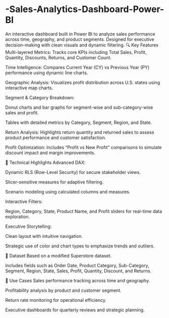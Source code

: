 # -Sales-Analytics-Dashboard-Power-BI
An interactive dashboard built in Power BI to analyze sales performance across time, geography, and product segments. Designed for executive decision-making with clean visuals and dynamic filtering.
🔍 Key Features
Multi-layered Metrics: Tracks core KPIs including Total Sales, Profit, Quantity, Discounts, Returns, and Customer Count.

Time Intelligence: Compares Current Year (CY) vs Previous Year (PY) performance using dynamic line charts.

Geographic Analysis: Visualizes profit distribution across U.S. states using interactive map charts.

Segment & Category Breakdown:

Donut charts and bar graphs for segment-wise and sub-category-wise sales and profit.

Tables with detailed metrics by Category, Segment, Region, and State.

Return Analysis: Highlights return quantity and returned sales to assess product performance and customer satisfaction.

Profit Optimization: Includes “Profit vs New Profit” comparisons to simulate discount impact and margin improvements.

🧠 Technical Highlights
Advanced DAX:

Dynamic RLS (Row-Level Security) for secure stakeholder views.

Slicer-sensitive measures for adaptive filtering.

Scenario modeling using calculated columns and measures.

Interactive Filters:

Region, Category, State, Product Name, and Profit sliders for real-time data exploration.

Executive Storytelling:

Clean layout with intuitive navigation.

Strategic use of color and chart types to emphasize trends and outliers.

📁 Dataset
Based on a modified Superstore dataset.

Includes fields such as Order Date, Product Category, Sub-Category, Segment, Region, State, Sales, Profit, Quantity, Discount, and Returns.

🎯 Use Cases
Sales performance tracking across time and geography.

Profitability analysis by product and customer segment.

Return rate monitoring for operational efficiency.

Executive dashboards for quarterly reviews and strategic planning.
